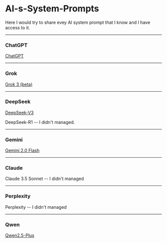 # AI-s-System-Prompts

Here I would try to share evey AI system prompt that I know and I have access to it.

---

### ChatGPT
[ChatGPT](https://github.com/FlameF0X/AI-s-System-Prompts/blob/main/ChatGPT.md)

---

### Grok
[Grok 3 (beta)](https://github.com/FlameF0X/AI-s-System-Prompts/blob/main/Grok%203%20(beta).md)

---

### DeepSeek
[DeepSeek-V3](https://github.com/FlameF0X/AI-s-System-Prompts/blob/main/DeepSeek-V3)

DeepSeek-R1 -- I didn't managed.

---

### Gemini
[Gemini 2.0 Flash](https://github.com/FlameF0X/AI-s-System-Prompts/blob/main/Gemini%202.0%20Flash.md)

---

### Claude
Claude 3.5 Sonnet -- I didn't managed

---

### Perplexity 
Perplexity -- I didn't managed

---

### Qwen
[Qwen2.5-Plus]()
